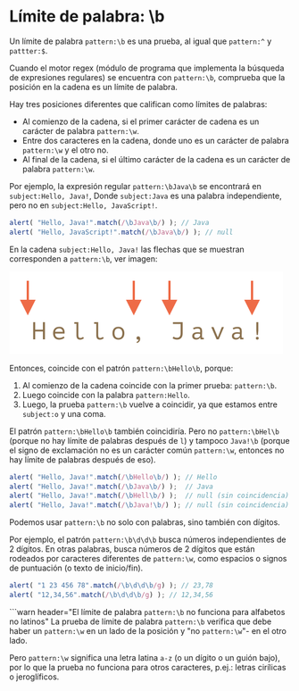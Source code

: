 # Límite de palabra: \b

Un límite de palabra `pattern:\b` es una prueba, al igual que `pattern:^` y `pattter:$`.

Cuando el motor regex (módulo de programa que implementa la búsqueda de expresiones regulares) se encuentra con `pattern:\b`, comprueba que la posición en la cadena es un límite de palabra.

Hay tres posiciones diferentes que califican como límites de palabras:

- Al comienzo de la cadena, si el primer carácter de cadena es un carácter de palabra `pattern:\w`.
- Entre dos caracteres en la cadena, donde uno es un carácter de palabra `pattern:\w` y el otro no.
- Al final de la cadena, si el último carácter de la cadena es un carácter de palabra `pattern:\w`.

Por ejemplo, la expresión regular `pattern:\bJava\b` se encontrará en `subject:Hello, Java!`, Donde `subject:Java` es una palabra independiente, pero no en `subject:Hello, JavaScript!`.

```js run
alert( "Hello, Java!".match(/\bJava\b/) ); // Java
alert( "Hello, JavaScript!".match(/\bJava\b/) ); // null
```

En la cadena `subject:Hello, Java!` las flechas que se muestran corresponden a `pattern:\b`, ver imagen:

![](hello-java-boundaries.svg)

Entonces, coincide con el patrón `pattern:\bHello\b`, porque:

1. Al comienzo de la cadena coincide con la primer prueba: `pattern:\b`.
2. Luego coincide con la palabra `pattern:Hello`.
3. Luego, la prueba `pattern:\b` vuelve a coincidir, ya que estamos entre `subject:o` y una coma.

El patrón `pattern:\bHello\b` también coincidiría. Pero no `pattern:\bHel\b` (porque no hay límite de palabras después de `l`) y tampoco `Java!\b` (porque el signo de exclamación no es un carácter común `pattern:\w`, entonces no hay límite de palabras después de eso).

```js run
alert( "Hello, Java!".match(/\bHello\b/) ); // Hello
alert( "Hello, Java!".match(/\bJava\b/) );  // Java
alert( "Hello, Java!".match(/\bHell\b/) );  // null (sin coincidencia)
alert( "Hello, Java!".match(/\bJava!\b/) ); // null (sin coincidencia)
```

Podemos usar `pattern:\b` no solo con palabras, sino también con dígitos.

Por ejemplo, el patrón `pattern:\b\d\d\b` busca números independientes de 2 dígitos. En otras palabras, busca números de 2 dígitos que están rodeados por caracteres diferentes de `pattern:\w`, como espacios o signos de puntuación (o texto de inicio/fin).

```js run
alert( "1 23 456 78".match(/\b\d\d\b/g) ); // 23,78
alert( "12,34,56".match(/\b\d\d\b/g) ); // 12,34,56
```

```warn header="El límite de palabra `pattern:\b` no funciona para alfabetos no latinos"
La prueba de límite de palabra `pattern:\b` verifica que debe haber un `pattern:\w` en un lado de la posición y "no `pattern:\w`"- en el otro lado.

Pero `pattern:\w` significa una letra latina `a-z` (o un dígito o un guión bajo), por lo que la prueba no funciona para otros caracteres, p.ej.: letras cirílicas o jeroglíficos.
```
